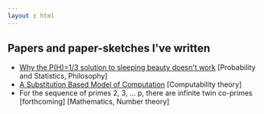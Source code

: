 ```yaml
---
layout : html
---
```


## Papers and paper-sketches I've written

- [Why the P(H)=1/3 solution to sleeping beauty doesn't work](../posts/2023-05-11-why-onethird-solution-to-sleeping-beauty-doesnt-work) [Probability and Statistics, Philosophy]
- [A Substitution Based Model of Computation](../posts/2023-05-12-a-substitution-model-of-computation) [Computability theory]
- For the sequence of primes 2, 3, ... p, there are infinite twin co-primes [forthcoming] [Mathematics, Number theory]
